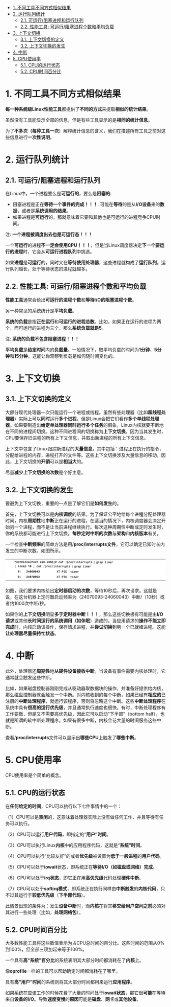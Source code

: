 
<!-- @import "[TOC]" {cmd="toc" depthFrom=1 depthTo=6 orderedList=false} -->

<!-- code_chunk_output -->

- [1. 不同工具不同方式相似结果](#1-不同工具不同方式相似结果)
- [2. 运行队列统计](#2-运行队列统计)
  - [2.1. 可运行/阻塞进程和运行队列](#21-可运行阻塞进程和运行队列)
  - [2.2. 性能工具: 可运行/阻塞进程个数和平均负载](#22-性能工具-可运行阻塞进程个数和平均负载)
- [3. 上下文切换](#3-上下文切换)
  - [3.1. 上下文切换的定义](#31-上下文切换的定义)
  - [3.2. 上下文切换的发生](#32-上下文切换的发生)
- [4. 中断](#4-中断)
- [5. CPU使用率](#5-cpu使用率)
  - [5.1. CPU的运行状态](#51-cpu的运行状态)
  - [5.2. CPU时间百分比](#52-cpu时间百分比)

<!-- /code_chunk_output -->

# 1. 不同工具不同方式相似结果

**每一种系统级Linux性能工具**都提供了**不同的方式**来提取**相似的统计结果**。

虽然没有工具能显示全部的信息，但是有些工具显示的是**相同的统计信息**。

为了**不多次（每种工具一次**）解释统计信息的含义，我们在描述所有工具之前对这些信息进行**一次性说明**。

# 2. 运行队列统计

## 2.1. 可运行/阻塞进程和运行队列

在Linux中，一个进程要么是**可运行的**，要么是**阻塞的**:

* 阻塞进程是正在**等待一个事件的完成！！！**. 可能在**等待**的是从**I/O设备**来的**数据**，或者是**系统调用的结果**。
* 如果进程是**可运行**的，那就意味着它要和其他也是可运行的进程竞争CPU时间。

注: **一个进程被调度出去也是可运行态！！！**

一个**可运行**的进程**不一定会使用CPU！！！**，但是当Linux调度器决定**下一个要运行的进程**时，它会从**可运行进程队列**中挑选。

如果**进程**是**可运行**的，同时又在**等待使用处理器**，这些进程就构成了**运行队列**。运行队列越长，处于等待状态的进程就越多。

## 2.2. 性能工具: 可运行/阻塞进程个数和平均负载

**性能工具**通常会给出**可运行的进程个数**和**等待I/O的阻塞进程个数**。

另一种常见的系统统计是**平均负载**。

**系统的负载**是指**正在运行**和**可运行的进程总数**。比如，如果正在运行的进程为两个，而可运行的进程为三个，那么**系统负载就是5**。

注: **系统的负载不包含阻塞进程！！！**

**平均负载**是**给定时间**内的**负载量**。一般情况下，取平均负载的时间为**1分钟**、**5分钟**和**15分钟**。这能让你观察到负载是如何随时间变化的。

# 3. 上下文切换

## 3.1. 上下文切换的定义

大部分现代处理器一次只能运行一个进程或线程。虽然有些处理器（比如**超线程处理器**）实际上可以**同时**运行**多个进程**，但是Linux会把它们看作**多个单线程处理器**。如果要制造出**给定单处理器同时运行多个任务**的假象，Linux内核就要不断地在不同的进程间切换。这种不同进程间的切换称为**上下文切换**，因为当其发生时，CPU要保存旧进程的所有上下文信息，并取出新进程的所有上下文信息。

上下文中包含了Linux跟踪新进程的**大量信息**，其中包括：进程正在执行的指令，分配给进程的内存，进程打开的文件等。这些上下文切换涉及大量信息的移动，因此，上下文切换的**开销**可以是**相当大**的。

尽量**减少上下文切换的次数**是个好主意。

## 3.2. 上下文切换的发生

要避免上下文切换，重要的一点是了解它们是**如何发生**的。

首先，上下文切换可以是**内核调度**的结果。为了保证公平地给每个进程分配处理器时间，内核**周期性**地**中断**正在运行的进程，在适当的情况下，内核调度器会决定开始另一个进程，而不是让当前进程继续执行。每次这种周期性中断或定时发生时，你的系统都可能进行上下文切换。**每秒定时中断的次数**与**架构**和**内核版本**有关。

一个检查**中断频率**的简单方法是用/**proc/interrupts文件**，它可以确定已知时长内发生的中断次数。如图所示。

![2019-12-07-23-15-28.png](./images/2019-12-07-23-15-28.png)

如图，我们要求内核给出**定时器启动的次数**，等待10秒后，再次请求。这就是说，在这台机器上定时器启动频率为（24070093-24060043）中断/（10秒）或者约1000次中断/秒。

如果你的**上下文切换**明显**多于定时器中断！！！**，那么这些切换极有可能是由**I/O请求**或其他**长时间运行的系统调用（如休眠**）造成的。当应用请求的**操作不能立即完成**时，内核启动该操作，保存请求进程，并**尝试切换**到另一个已就绪进程。这能**让处理器尽量保持忙状态**。

# 4. 中断

此外，处理器还**周期性**地**从硬件设备接收中断**。当设备有事件需要内核处理时，它通常就会触发这些中断。

比如，如果磁盘控制器刚刚完成从驱动器取数据块的操作，并准备好提供给内核，那么磁盘控制器就会触发一个中断。对内核收到的每个中断，如果已经有**相应的**已注册的**中断处理程序**，就运行该程序，否则将忽略这个中断。这些**中断处理程序**在系统中具有**很高的运行优先级**，并且通常执行速度也很快。有时，中断处理程序有工作要做，但是又不需要高优先级，因此它可以启动“下半部”（bottom half），也就是所谓的软中断处理程序。如果有很多中断，内核会花大量的时间服务这些中断。

查看/**proc/interrupts**文件可以显示出**哪些CPU**上触发了**哪些中断**。

# 5. CPU使用率

CPU使用率是个简单的概念。

## 5.1. CPU的运行状态

在**任何给定的时间**，CPU可以执行以下七件事情中的一个：

（1）CPU可以是**空闲**的，这意味着处理器实际上没有做任何工作，并且等待有任务可以执行。

（2）CPU可以运行**用户代码**，即指定的“**用户”时间**。

（3）CPU可以执行Linux**内核**中的应用程序代码，这就是“**系统”时间**。

（4）CPU可以执行“比较友好”的或者**优先级**被设置为**低于一般进程**的**用户代码**。

（5）CPU可以处于**iowait**状态，即系统正在**等待I/O（如磁盘或网络）完成**。

（6）CPU可以处于**irq状态**，即它正在用**高优先级**代码处理**硬件中断**。

（7）CPU可以处于**softirq模式**，即系统正在执行同样由**中断触发**的**内核代码**，只不过其运行于**较低优先级**（**下半部代码**）。

此情景出现的条件为：发生**设备中断**时，而**内核**在将其**移交给用户空间之前**必须对其进行一些处理（比如，**处理网络包**）。

## 5.2. CPU时间百分比

大多数性能工具将这些数值表示为占CPU总时间的百分比。这些时间的范围从0%到100%，但全部三项加起来等于100%。

一个具有**高“系统”百分比**的系统表明其大部分时间都消耗在了**内核**上。

像**oprofile**一样的工具可以帮助确定时间都消耗在了哪里。

具有**高“用户”时间**的系统则将其大部分时间都用来运行**应用程序**。

如果系统在应该工作的时候花费了大量的时间处于**iowait状态**，那它很**可能**在等待来自**设备的I/O**。导致**速度变慢**的**原因**可能是**磁盘**、**网卡**或**其他设备**。